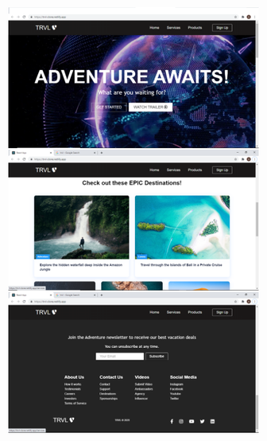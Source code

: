 <img src="https://github.com/Ahel2000/TRVLclone/blob/main/ss1.png"/>
<img src="https://github.com/Ahel2000/TRVLclone/blob/main/ss2.png"/>
<img src="https://github.com/Ahel2000/TRVLclone/blob/main/ss3.png"/>
